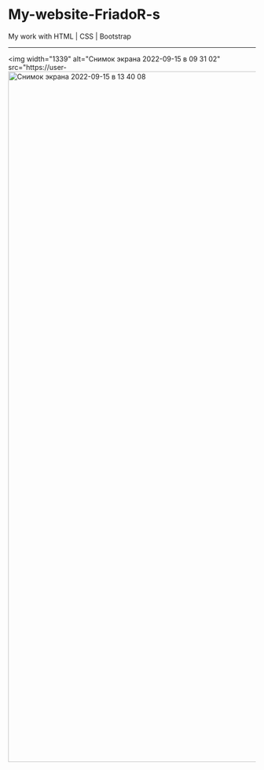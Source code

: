 # My-website-FriadoR-s
My work with HTML | CSS | Bootstrap
___________________________________
<img width="1339" alt="Снимок экрана 2022-09-15 в 09 31 02" src="https://user-<img width="1405" alt="Снимок экрана 2022-09-15 в 13 40 08" src="https://user-images.githubusercontent.com/103481753/190383694-a2170567-ad5e-4d69-98ee-41123cc819b4.png">

